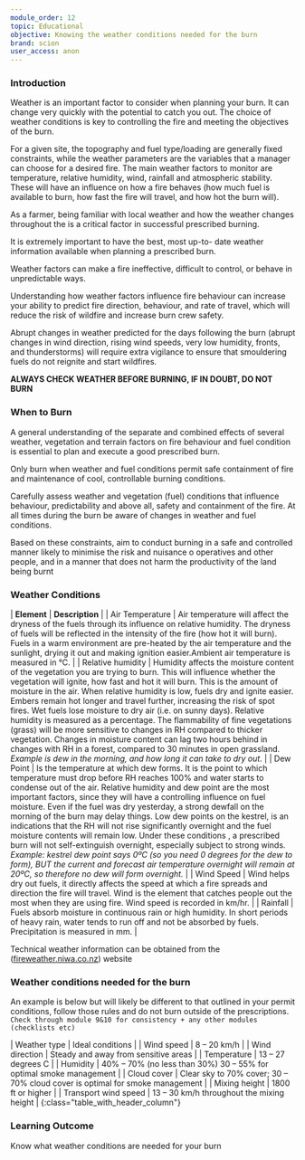 ```yaml
---
module_order: 12
topic: Educational
objective: Knowing the weather conditions needed for the burn
brand: scion
user_access: anon
---
```


### Introduction

Weather is an important factor to consider when planning your burn. It can change very quickly with the potential to catch you out.  The choice of weather conditions is key to controlling the fire and meeting the objectives of the burn.

 For a given site, the topography and fuel type/loading are generally fixed constraints, while the weather parameters are the variables that a manager can choose for a desired fire. The main weather factors to monitor are temperature, relative humidity, wind, rainfall and atmospheric stability. These will have an influence on how a fire behaves (how much fuel is available to burn, how fast the fire will travel, and how hot the burn will).

 As a farmer, being familiar with local weather and how the weather changes throughout the is a critical factor in successful prescribed burning.

It is extremely important to have the best, most up-to- date weather information available when
planning a prescribed burn.

 Weather factors can make a fire ineffective, difficult to control, or behave in unpredictable ways. 

Understanding how weather factors influence fire behaviour can increase your ability to predict fire direction, behaviour, and rate of travel, which will reduce the risk of wildfire and increase burn crew safety. 

Abrupt changes in weather predicted for the days following the burn (abrupt changes in wind direction, rising wind speeds, very low humidity, fronts, and thunderstorms) will require extra vigilance to ensure that smouldering fuels do not reignite and start wildfires.

**ALWAYS  CHECK WEATHER BEFORE BURNING, IF IN DOUBT, DO NOT BURN**

### When to Burn

A general understanding of the separate and combined effects of several weather, vegetation and terrain factors on fire behaviour and fuel condition is essential to plan and execute a good prescribed burn. 

Only burn when weather and fuel conditions permit safe containment of fire and maintenance of cool, controllable burning conditions.

 Carefully assess weather and vegetation (fuel) conditions that influence behaviour, predictability and above all, safety and containment of the fire. At all times during the burn be aware of changes in weather and fuel conditions.

 Based on these constraints, aim to conduct burning in a safe and controlled manner likely to minimise the risk and nuisance o operatives and other people, and in a manner that does not harm the productivity of the land being burnt

### Weather Conditions

| **Element**             | **Description** |
| Air Temperature | Air temperature will affect the dryness of the fuels through its influence on relative humidity. The dryness of fuels will be reflected in the intensity of the fire (how hot it will burn). Fuels in a warm environment are pre-heated by the air temperature and the sunlight, drying it out and making ignition easier.Ambient air temperature is measured in °C. |
| Relative humidity       | Humidity affects the moisture content of the vegetation you are trying to burn. This will influence whether the vegetation will ignite, how fast and hot it will burn. This is the amount of moisture in the air. When relative humidity is low, fuels dry and ignite easier. Embers remain hot longer and travel further, increasing the risk of spot fires. Wet fuels lose moisture to dry air (i.e. on sunny days). Relative humidity is measured as a percentage. The flammability of fine vegetations (grass) will be more sensitive to changes in RH compared to thicker vegetation. Changes in moisture content can lag two hours behind in changes with RH in a forest, compared to 30  minutes in open grassland. _Example is dew in the morning, and how long it can take to dry out._ |
| Dew Point           | Is the temperature at which dew forms. It is the point to which temperature must drop before RH reaches 100% and water starts to condense out of the air. Relative humidity and dew point are the most important factors, since they will have a controlling influence on fuel moisture. Even if the fuel was dry yesterday, a strong dewfall on the morning of the burn may delay things. Low dew points on the kestrel, is an indications that the RH will not rise significantly overnight and the fuel moisture contents will remain low.  Under these conditions , a prescribed burn will not self-extinguish overnight, especially subject to strong winds. _Example:  kestrel dew point says 0ºC (so you need 0 degrees for the dew to form), BUT the current and forecast air temperature overnight will remain at 20ºC, so therefore no dew will form overnight._ |
| Wind Speed    | Wind helps dry out fuels, it directly affects the speed at which a fire spreads and direction the fire will travel. Wind is the element that catches people out the most when they are using fire. Wind speed is recorded in km/hr. |
| Rainfall          | Fuels absorb moisture in continuous rain or high humidity. In short periods of heavy rain, water tends to run off and not be absorbed by fuels. Precipitation is measured in mm. |

Technical weather information can be obtained from the ([fireweather.niwa.co.nz](fireweather.niwa.co.nz)) website

### Weather conditions needed for the burn

An example is below but will likely be different to that outlined in your permit conditions, follow those rules and do not burn outside of the prescriptions.
`Check through module 9&10 for consistency + any other modules (checklists etc)`

| Weather type               | Ideal conditions |
| Wind speed          | 8 – 20 km/h  |
| Wind direction          | Steady and away from sensitive areas |
| Temperature          | 13 – 27 degrees C |
| Humidity     | 40% – 70%  (no less than 30%) 30 – 55% for optimal smoke management |
| Cloud cover           | Clear sky to 70% cover; 30 – 70% cloud cover is optimal for smoke management |
| Mixing height  | 1800 ft or higher |
| Transport wind speed         | 13 – 30 km/h throughout the mixing height |
{:class="table_with_header_column"}


### Learning Outcome

Know what weather conditions are needed for your burn

